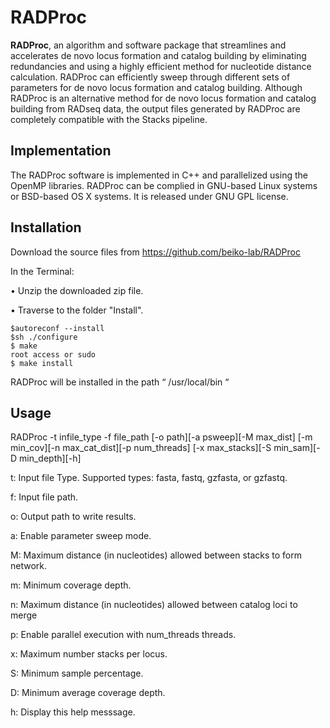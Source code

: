 # RADProc

**RADProc**, an algorithm and software package that streamlines and accelerates de novo locus formation and catalog building by eliminating redundancies and using a highly efficient method for nucleotide distance calculation. RADProc can efficiently sweep through different sets of parameters for de novo locus formation and catalog building. Although RADProc is an alternative method for de novo locus formation and catalog building from RADseq data, the output files generated by RADProc are completely compatible with the Stacks pipeline. 

Implementation
--------------

The RADProc software is implemented in C++ and parallelized using the OpenMP libraries. RADProc can be complied in GNU-based Linux systems or BSD-based OS X systems. It is released under GNU GPL license.

Installation
------------

Download the source files from https://github.com/beiko-lab/RADProc

In the Terminal:

•	Unzip the downloaded zip file.

•	Traverse to the folder "Install".

    $autoreconf --install
    $sh ./configure
    $ make
    root access or sudo 
    $ make install

RADProc will be installed in the path “ /usr/local/bin “



Usage
-----
 
RADProc -t infile_type -f file_path [-o path][-a psweep][-M max_dist] [-m min_cov][-n max_cat_dist][-p num_threads] [-x max_stacks][-S min_sam][-D min_depth][-h]

  t: Input file Type. Supported types: fasta, fastq, gzfasta, or gzfastq.
  
  f: Input file path.
  
  o: Output path to write results.
  
  a: Enable parameter sweep mode.
  
  M: Maximum distance (in nucleotides) allowed between stacks to form network.
  
  m: Minimum coverage depth.
  
  n: Maximum distance (in nucleotides) allowed between catalog loci to merge
  
  p: Enable parallel execution with num_threads threads.
  
  x: Maximum number stacks per locus.
  
  S: Minimum sample percentage.
  
  D: Minimum average coverage depth.
  
  h: Display this help messsage.
  





